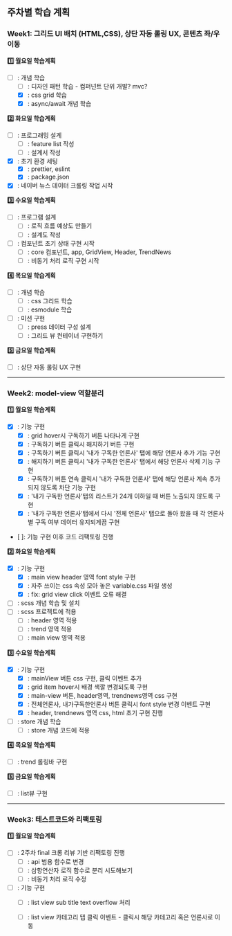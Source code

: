 ## 주차별 학습 계획

### Week1: 그리드 UI 배치 (HTML,CSS), 상단 자동 롤링 UX, 콘텐츠 좌/우 이동

**:one: 월요일 학습계획**

- [ ] : 개념 학습
  - [ ] : 디자인 패턴 학습 - 컴퍼넌트 단위 개발? mvc? 
  - [x] : css grid 학습
  - [x] : async/await 개념 학습

**:two: 화요일 학습계획**

- [ ] : 프로그래밍 설계
  - [ ] : feature list 작성
  - [ ] : 설계서 작성
- [x] : 초기 환경 세팅
  - [x] : prettier, eslint
  - [x] : package.json
- [x] : 네이버 뉴스 데이터 크롤링 작업 시작

**:three: 수요일 학습계획**

- [ ] : 프로그램 설계
  - [ ] : 로직 흐름 예상도 만들기
  - [ ] : 설계도 작성
- [ ] : 컴포넌트 초기 상태 구현 시작
  - [ ] : core 컴포넌트, app, GridView, Header, TrendNews
  - [ ] : 비동기 처리 로직 구현 시작

**:four: 목요일 학습계획**

- [ ] : 개념 학습
  - [ ] : css 그리드 학습
  - [ ] : esmodule 학습
- [ ] : 미션 구현
  - [ ] : press 데이터 구성 설계
  - [ ] : 그리드 뷰 컨테이너 구현하기

**:five: 금요일 학습계획**

- [ ] : 상단 자동 롤링 UX 구현

---

### Week2: model-view 역할분리

**:one: 월요일 학습계획**

- [x] : 기능 구현
  - [x] : grid hover시 구독하기 버튼 나타나게 구현
  - [x] : 구독하기 버튼 클릭시 해지하기 버튼 구현
  - [x] : 구독하기 버튼 클릭시 '내가 구독한 언론사' 탭에 해당 언론사 추가 기능 구현
  - [x] : 해지하기 버튼 클릭시 '내가 구독한 언론사' 탭에서 해당 언론사 삭제 기능 구현
  - [x] : 구독하기 버튼 연속 클릭시 '내가 구독한 언론사' 탭에 해당 언론사 계속 추가 되지 않도록 차단 기능 구현
  - [x] : '내가 구독한 언론사'탭의 리스트가 24개 이하일 때 버튼 노출되지 않도록 구현
  - [x] : '내가 구독한 언론사'탭에서 다시 '전체 언론사' 탭으로 돌아 왔을 때 각 언론사별 구독 여부 데이터 유지되게끔 구현
- [ ]: 기능 구현 이후 코드 리팩토링 진행

**:two: 화요일 학습계획**

- [x] : 기능 구현
  - [x] : main view header 영역 font style 구현
  - [x] : 자주 쓰이는 css 속성 모아 놓은 variable.css 파일 생성
  - [x] : fix: grid view click 이벤트 오류 해결
- [ ] : scss 개념 학습 및 설치
- [ ] : scss 프로젝트에 적용
  - [ ] : header 영역 적용
  - [ ] : trend 영역 적용
  - [ ] : main view 영역 적용

**:three: 수요일 학습계획**

- [x] : 기능 구현
  - [x] : mainView 버튼 css 구현, 클릭 이벤트 추가
  - [x] : grid item hover시 배경 색깔 변경되도록 구현
  - [x] : main-view 버튼, header영역, trendnews영역 css 구현
  - [x] : 전체언론사, 내가구독한언론사 버튼 클릭시 font style 변경 이벤트 구현
  - [x] : header, trendnews 영역 css, html 초기 구현 진행
- [ ] : store 개념 학습
  - [ ] : store 개념 코드에 적용

**:four: 목요일 학습계획**

- [ ] : trend 롤링바 구현

**:five: 금요일 학습계획**

- [ ] : list뷰 구현

---

### Week3: 테스트코드와 리팩토링

**:one: 월요일 학습계획**

- [ ] : 2주차 final 크롱 리뷰 기반 리팩토링 진행
  - [ ] : api 범용 함수로 변경
  - [ ] : 삼항연산자 로직 함수로 분리 시도해보기
  - [ ] : 비동기 처리 로직 수정
- [ ] : 기능 구현
  - [ ] : list view sub title text overflow 처리
  - [ ] : list view 카테고리 탭 클릭 이벤트 - 클릭시 해당 카테고리 혹은 언론사로 이동

